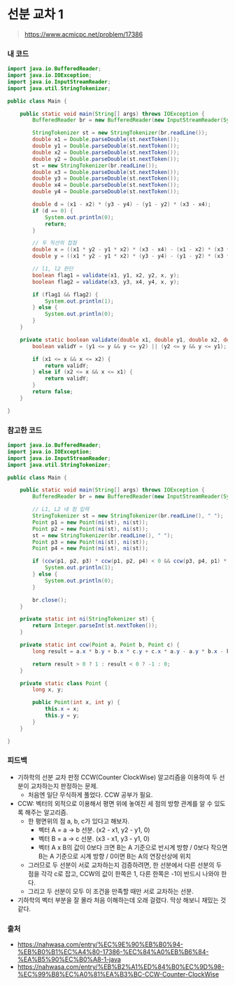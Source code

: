 # 선분 교차 1

> https://www.acmicpc.net/problem/17386

### 내 코드

```java
import java.io.BufferedReader;
import java.io.IOException;
import java.io.InputStreamReader;
import java.util.StringTokenizer;

public class Main {

    public static void main(String[] args) throws IOException {
        BufferedReader br = new BufferedReader(new InputStreamReader(System.in));

        StringTokenizer st = new StringTokenizer(br.readLine());
        double x1 = Double.parseDouble(st.nextToken());
        double y1 = Double.parseDouble(st.nextToken());
        double x2 = Double.parseDouble(st.nextToken());
        double y2 = Double.parseDouble(st.nextToken());
        st = new StringTokenizer(br.readLine());
        double x3 = Double.parseDouble(st.nextToken());
        double y3 = Double.parseDouble(st.nextToken());
        double x4 = Double.parseDouble(st.nextToken());
        double y4 = Double.parseDouble(st.nextToken());

        double d = (x1 - x2) * (y3 - y4) - (y1 - y2) * (x3 - x4);
        if (d == 0) {
            System.out.println(0);
            return;
        }

        // 두 직선의 접점
        double x = ((x1 * y2 - y1 * x2) * (x3 - x4) - (x1 - x2) * (x3 * y4 - y3 * x4)) / d;
        double y = ((x1 * y2 - y1 * x2) * (y3 - y4) - (y1 - y2) * (x3 * y4 - y3 * x4)) / d;

        // l1, l2 판단
        boolean flag1 = validate(x1, y1, x2, y2, x, y);
        boolean flag2 = validate(x3, y3, x4, y4, x, y);

        if (flag1 && flag2) {
            System.out.println(1);
        } else {
            System.out.println(0);
        }
    }

    private static boolean validate(double x1, double y1, double x2, double y2, double x, double y) {
        boolean validY = (y1 <= y && y <= y2) || (y2 <= y && y <= y1);

        if (x1 <= x && x <= x2) {
            return validY;
        } else if (x2 <= x && x <= x1) {
            return validY;
        }
        return false;
    }

}
```

### 참고한 코드

```java
import java.io.BufferedReader;
import java.io.IOException;
import java.io.InputStreamReader;
import java.util.StringTokenizer;

public class Main {

    public static void main(String[] args) throws IOException {
        BufferedReader br = new BufferedReader(new InputStreamReader(System.in));

        // L1, L2 네 점 입력
        StringTokenizer st = new StringTokenizer(br.readLine(), " ");
        Point p1 = new Point(ni(st), ni(st));
        Point p2 = new Point(ni(st), ni(st));
        st = new StringTokenizer(br.readLine(), " ");
        Point p3 = new Point(ni(st), ni(st));
        Point p4 = new Point(ni(st), ni(st));

        if (ccw(p1, p2, p3) * ccw(p1, p2, p4) < 0 && ccw(p3, p4, p1) * ccw(p3, p4, p2) < 0) {
            System.out.println(1);
        } else {
            System.out.println(0);
        }

        br.close();
    }

    private static int ni(StringTokenizer st) {
        return Integer.parseInt(st.nextToken());
    }

    private static int ccw(Point a, Point b, Point c) {
        long result = a.x * b.y + b.x * c.y + c.x * a.y - a.y * b.x - b.y * c.x - c.y * a.x;

        return result > 0 ? 1 : result < 0 ? -1 : 0;
    }

    private static class Point {
        long x, y;

        public Point(int x, int y) {
            this.x = x;
            this.y = y;
        }
    }

}
```

### 피드백

- 기하학의 선분 교차 판정 CCW(Counter ClockWise) 알고리즘을 이용하여 두 선분이 교차하는지 판정하는 문제.
    - 처음엔 일단 무식하게 풀었다. CCW 공부가 필요.
- CCW: 벡터의 외적으로 이용해서 평면 위에 놓여진 세 점의 방향 관계를 알 수 있도록 해주는 알고리즘.
    - 한 평면위의 점 a, b, c가 있다고 해보자.
        - 벡터 A = a -> b 선분. (x2 - x1, y2 - y1, 0)
        - 벡터 B = a -> c 선분. (x3 - x1, y3 - y1, 0)
        - 벡터 A x B의 값이 0보다 크면 B는 A 기준으로 반시계 방향 / 0보다 작으면 B는 A 기준으로 시계 방향 / 0이면 B는 A의 연장선상에 위치
    - 그러므로 두 선분이 서로 교차하는지 검증하려면, 한 선분에서 다른 선분의 두 점을 각각 c로 잡고, CCW의 값이 한쪽은 1, 다른 한쪽은 -1이 반드시 나와야 한다.
    - 그리고 두 선분이 모두 이 조건을 만족할 때만 서로 교차하는 선분.
- 기하학의 벡터 부분을 잘 몰라 처음 이해하는데 오래 걸렸다. 막상 해보니 재밌는 것 같다.

### 출처

- https://nahwasa.com/entry/%EC%9E%90%EB%B0%94-%EB%B0%B1%EC%A4%80-17386-%EC%84%A0%EB%B6%84-%EA%B5%90%EC%B0%A8-1-java
- https://nahwasa.com/entry/%EB%B2%A1%ED%84%B0%EC%9D%98-%EC%99%B8%EC%A0%81%EA%B3%BC-CCW-Counter-ClockWise